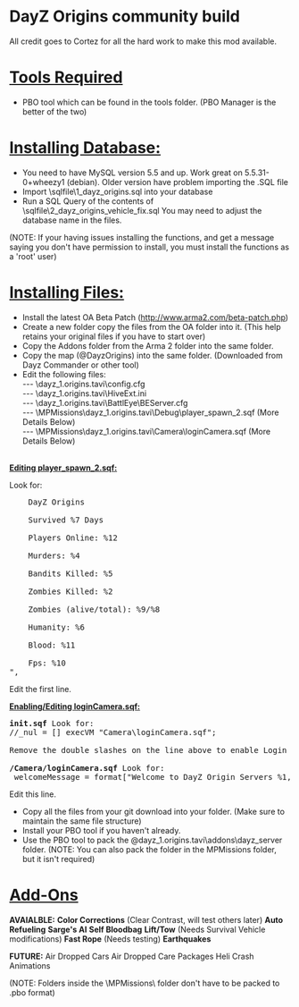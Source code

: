 DayZ Origins community build
============================

All credit goes to Cortez for all the hard work to make this mod available.

<u><b>Tools Required</b></u>
============================

- PBO tool which can be found in the tools folder.
(PBO Manager is the better of the two)


<u><b>Installing Database:</b></u>
============================

- You need to have MySQL version 5.5 and up. Work great on  5.5.31-0+wheezy1 (debian). Older version have problem importing the .SQL file
- Import \sqlfile\1_dayz_origins.sql into your database
- Run a SQL Query of the contents of \sqlfile\2_dayz_origins_vehicle_fix.sql You may need to adjust the database name in the files.

(NOTE:  If your having issues installing the functions, and get a message saying you don't have permission to install, you must install the functions as a 'root' user)


<u><b>Installing Files:</b></u>
============================

- Install the latest OA Beta Patch (http://www.arma2.com/beta-patch.php)
- Create a new folder copy the files from the OA folder into it. (This help retains your original files if you have to start over)
- Copy the Addons folder from the Arma 2 folder into the same folder.
- Copy the map (@DayzOrigins) into the same folder. (Downloaded from Dayz Commander or other tool)
- Edit the following files:<br>
--- \dayz_1.origins.tavi\config.cfg<br>
--- \dayz_1.origins.tavi\HiveExt.ini<br>
--- \dayz_1.origins.tavi\BattlEye\BEServer.cfg<br>
--- \MPMissions\dayz_1.origins.tavi\Debug\player_spawn_2.sqf (More Details Below)<br>
--- \MPMissions\dayz_1.origins.tavi\Camera\loginCamera.sqf (More Details Below)<br><br>


<u><b>Editing player_spawn_2.sqf:</b></u>

Look for:
<pre>
	<t size='1.15' font='Bitstream' color='#D60000'>DayZ Origins</t><br/>
	<t size='1.15' font='Bitstream' color='#5882FA'>Survived %7 Days</t><br/>
	<t size='0.95' font='Bitstream' align='left' color='#FFBF00'>Players Online: </t><t size='0.95 'font='Bitstream' align='right'>%12</t><br/>
	<t size='0.95' font='Bitstream' align='left' color='#FFBF00'>Murders: </t><t size='0.95' font='Bitstream' align='right'>%4</t><br/>
	<t size='0.95' font='Bitstream' align='left' color='#FFBF00'>Bandits Killed: </t><t size='0.95' font='Bitstream' align='right'>%5</t><br/>
	<t size='0.95' font='Bitstream' align='left' color='#FFBF00'>Zombies Killed: </t><t size='0.95' font='Bitstream' align='right'>%2</t><br/>
	<t size='0.95' font='Bitstream' align='left' color='#FFBF00'>Zombies (alive/total): </t><t size='0.95' font='Bitstream' align='right'>%9/%8</t><br/>
	<t size='0.95' font='Bitstream' align='left' color='#FFBF00'>Humanity: </t><t size='0.95' font='Bitstream' align='right'>%6</t><br/>
	<t size='0.95' font='Bitstream' align='left' color='#FFBF00'>Blood: </t><t size='0.95' font='Bitstream' align='right'>%11</t><br/>
	<t size='1.25' font='Bitstream'align='center' color='#2ECCFA'>Fps: %10</t><br/>",
</pre>
    
Edit the first line.


<u><b>Enabling/Editing loginCamera.sqf:</b></u>
<pre>
<b>init.sqf</b> Look for:
//_nul = [] execVM "Camera\loginCamera.sqf";

Remove the double slashes on the line above to enable Login Camera

<b>/Camera/loginCamera.sqf</b> Look for:
_welcomeMessage = format["Welcome to DayZ Origin Servers %1, Enjoy your stay!",format["%1", name player]];
</pre>

Edit this line.


- Copy all the files from your git download into your folder. (Make sure to maintain the same file structure)
- Install your PBO tool if you haven't already.
- Use the PBO tool to pack the \@dayz_1.origins.tavi\addons\dayz_server folder.
(NOTE:  You can also pack the folder in the MPMissions folder, but it isn't required)


<u><b>Add-Ons</b></u>
============================

<b>AVAIALBLE:</b>
<b>Color Corrections</b> (Clear Contrast, will test others later)
<b>Auto Refueling</b>
<b>Sarge's AI</b>
<b>Self Bloodbag</b>
<b>Lift/Tow</b> (Needs Survival Vehicle modifications)
<b>Fast Rope</b> (Needs testing)
<b>Earthquakes</b>

<b>FUTURE:</b>
Air Dropped Cars
Air Dropped Care Packages
Heli Crash Animations

(NOTE:  Folders inside the \MPMissions\ folder don't have to be packed to .pbo format)
